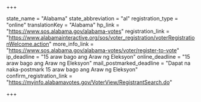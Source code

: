 +++

state_name = "Alabama"
state_abbreviation = "al"
registration_type = "online"
translationKey = "Alabama"
hp_link = "https://www.sos.alabama.gov/alabama-votes"
registration_link = "https://www.alabamainteractive.org/sos/voter_registration/voterRegistrationWelcome.action"
more_info_link = "https://www.sos.alabama.gov/alabama-votes/voter/register-to-vote"
ip_deadline = "15 araw bago ang Araw ng Eleksyon"
online_deadline = "15 araw bago ang Araw ng Eleksyon"
mail_postmarked_deadline = "Dapat na naka-postmark 15 araw bago ang Araw ng Eleksyon"
confirm_registration_link = "https://myinfo.alabamavotes.gov/VoterView/RegistrantSearch.do"

+++